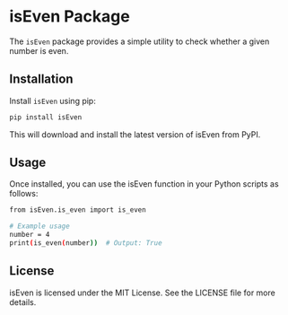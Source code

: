 # isEven Package

The `isEven` package provides a simple utility to check whether a given number is even. 

## Installation

Install `isEven` using pip:

```bash
pip install isEven
```

This will download and install the latest version of isEven from PyPI.

## Usage
Once installed, you can use the isEven function in your Python scripts as follows:

```bash
from isEven.is_even import is_even

# Example usage
number = 4
print(is_even(number))  # Output: True
```

## License
isEven is licensed under the MIT License. See the LICENSE file for more details.